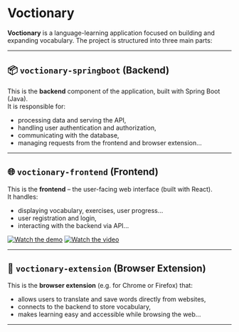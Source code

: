 # Voctionary

**Voctionary** is a language-learning application focused on building and expanding vocabulary. The project is structured into three main parts:

---

## 📦 `voctionary-springboot` (Backend)

This is the **backend** component of the application, built with Spring Boot (Java).  
It is responsible for:
- processing data and serving the API,
- handling user authentication and authorization,
- communicating with the database,
- managing requests from the frontend and browser extension...

---

## 🌐 `voctionary-frontend` (Frontend)

This is the **frontend** – the user-facing web interface (built with React).  
It handles:
- displaying vocabulary, exercises, user progress...
- user registration and login,
- interacting with the backend via API...

[![Watch the demo](https://img.youtube.com/vi/aMxEC4vY3CE/maxresdefault.jpg)](https://www.youtube.com/watch?v=aMxEC4vY3CE)
[![Watch the video](https://img.youtube.com/vi/aMxEC4vY3CE/maxresdefault.jpg)](https://www.youtube.com/watch?v=aMxEC4vY3CE)


---

## 🧩 `voctionary-extension` (Browser Extension)

This is the **browser extension** (e.g. for Chrome or Firefox) that:
- allows users to translate and save words directly from websites,
- connects to the backend to store vocabulary,
- makes learning easy and accessible while browsing the web...

---
